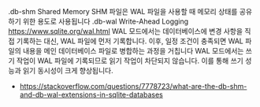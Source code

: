 .db-shm
    Shared Memory
    SHM 파일은 WAL 파일을 사용할 때 메모리 상태를 공유하기 위한 용도로 사용됩니다
.db-wal
    Write-Ahead Logging
    https://www.sqlite.org/wal.html
    WAL 모드에서는 데이터베이스에 변경 사항을 직접 기록하는 대신, WAL 파일에 먼저 기록합니다. 이후, 일정 조건이 충족되면 WAL 파일의 내용을 메인 데이터베이스 파일로 병합하는 과정을 거칩니다
    WAL 모드에서는 쓰기 작업이 WAL 파일에 기록되므로 읽기 작업이 차단되지 않습니다. 이를 통해 쓰기 성능과 읽기 동시성이 크게 향상됩니다.


- https://stackoverflow.com/questions/7778723/what-are-the-db-shm-and-db-wal-extensions-in-sqlite-databases